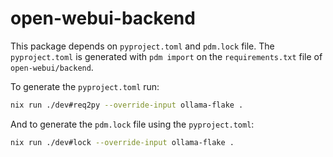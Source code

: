 # open-webui-backend

This package depends on `pyproject.toml` and `pdm.lock` file. The `pyproject.toml` is generated with `pdm import` on the `requirements.txt` file of `open-webui/backend`.

To generate the `pyproject.toml` run:

```sh
nix run ./dev#req2py --override-input ollama-flake .
```

And to generate the `pdm.lock` file using the `pyproject.toml`:

```sh
nix run ./dev#lock --override-input ollama-flake .
```
